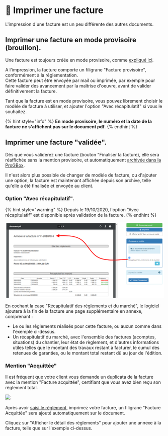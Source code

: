 # 📎 Imprimer une facture

L'impression d'une facture est un peu différente des autres documents.

## Imprimer une facture en mode provisoire (brouillon).

Une facture est toujours créée en mode provisoire, comme [expliqué ici](valider-une-facture.md#la-facture-provisoire).

A l'impression, la facture comporte un filigrane "Facture provisoire", conformément à la réglementation.\
Cette facture peut être envoyée par mail ou imprimée, par exemple pour faire valider des avancement par la maîtrise d'oeuvre, avant de valider définitivement la facture.

Tant que la facture est en mode provisoire, vous pouvez librement choisir le modèle de facture à utiliser, et ajouter l'option "Avec récapitulatif" si vous le souhaitez.

{% hint style="info" %}
**En mode provisoire, le numéro et la date de la facture ne s'affichent pas sur le document pdf.**
{% endhint %}

## Imprimer une facture "validée".

Dès que vous validerez une facture (bouton "Finaliser la facture), elle sera réaffichée sans la mention provisoire, et automatiquement [archivée dans la ProGBox](../../les-plus-du-logiciel/progbox-archivage-de-documents.md#archivage-des-factures-clients).

Il n'est alors plus possible de changer de modèle de facture, ou d'ajouter une option, la facture est maintenant affichée depuis son archive, telle qu'elle a été finalisée et envoyée au client.

### Option "Avec récapitulatif".

{% hint style="warning" %}
Depuis le 19/10/2020, l'option "Avec récapitulatif" est disponible après validation de la facture.&#x20;
{% endhint %}

![](<../../.gitbook/assets/image (16).png>)

En cochant la case "Récapitulatif des règlements et du marché", le logiciel ajoutera à la fin de la facture une page supplémentaire en annexe, comprenant :

* Le ou les règlements réalisés pour cette facture, ou aucun comme dans l'exemple ci-dessus.&#x20;
* Un récapitulatif du marché, avec l'ensemble des factures (acomptes, situations) du chantier, leur état de règlement, et d'autres informations utiles telles que le montant des travaux restant à facturer, le cumul des retenues de garanties, ou le montant total restant dû au jour de l'édition.

### Mention "Acquittée"

Il est fréquent que votre client vous demande un duplicata de la facture avec la mention "Facture acquittée", certifiant que vous avez bien reçu son règlement total.

![](../../.gitbook/assets/avec\_annexe.png)

Après avoir [saisi le règlement](../les-reglements/reglement-client.md#saisir-le-reglement-dune-facture-client), imprimez votre facture, un filigrane "Facture Acquittée" sera ajouté automatiquement sur le document.

Cliquez sur "Afficher le détail des règlements" pour ajouter une annexe à la facture, telle que sur l'exemple ci-dessus.
